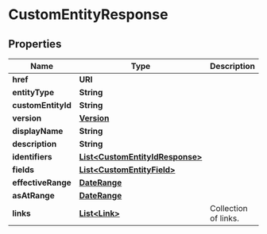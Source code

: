

# CustomEntityResponse


## Properties

Name | Type | Description | Notes
------------ | ------------- | ------------- | -------------
**href** | **URI** |  |  [optional]
**entityType** | **String** |  | 
**customEntityId** | **String** |  | 
**version** | [**Version**](Version.md) |  | 
**displayName** | **String** |  | 
**description** | **String** |  |  [optional]
**identifiers** | [**List&lt;CustomEntityIdResponse&gt;**](CustomEntityIdResponse.md) |  | 
**fields** | [**List&lt;CustomEntityField&gt;**](CustomEntityField.md) |  | 
**effectiveRange** | [**DateRange**](DateRange.md) |  | 
**asAtRange** | [**DateRange**](DateRange.md) |  | 
**links** | [**List&lt;Link&gt;**](Link.md) | Collection of links. |  [optional]



